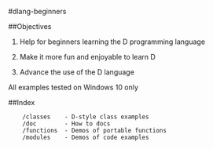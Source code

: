 #dlang-beginners

##Objectives
 1. Help for beginners learning the D programming language
 
 2. Make it more fun and enjoyable to learn D
 
 3. Advance the use of the D language
 
 All examples tested on Windows 10 only
 
##Index

		/classes    - D-style class examples
		/doc        - How to docs
		/functions  - Demos of portable functions 
		/modules    - Demos of code examples
